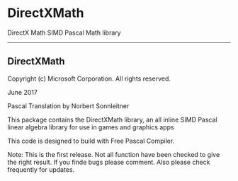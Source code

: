 # DirectXMath
DirectX Math SIMD Pascal Math library 

-----------
DirectXMath
-----------

Copyright (c) Microsoft Corporation. All rights reserved.

June 2017

Pascal Translation by Norbert Sonnleitner

This package contains the DirectXMath library, an all inline SIMD Pascal linear algebra library
for use in games and graphics apps

This code is designed to build with Free Pascal Compiler.

Note: This is the first release. Not all function have been checked to give the right result. If you finde bugs please
comment. Also please check frequently for updates.
